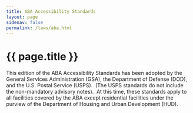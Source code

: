 ```yaml
---
title: ABA Accessibility Standards
layout: page
sidenav: false
permalink: /laws/aba.html
---
```


# {{ page.title }}

This edition of the ABA Accessibility Standards has been adopted by the General Services Administration (GSA), the Department of Defense (DOD), and the U.S. Postal Service (USPS).&nbsp; 
(The USPS standards do not include the non-mandatory advisory notes).&nbsp;
At this time, these standards apply to all facilities covered by the ABA except residential facilities under the purview of the Department of Housing and Urban Development (HUD). 
